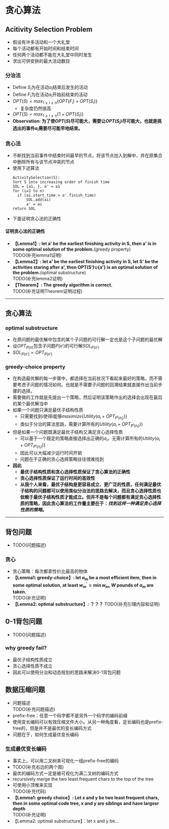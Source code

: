 # 贪心算法
## Acitivity Selection Problem
+ 假设有许多活动和一个大礼堂
+ 每个活动都有开始时间和结束时间
+ 任何两个活动都不能在大礼堂中同时发生
+ 求出可供安排的最大活动数目

### 分治法
+ Define $S_i$为在活动$a_i$结束后发生的活动
+ Define $F_i$为在活动$a_i$开始前结束的活动
+ $OPT(S) = max_{1\geq i\geq n}\{OPT(F_i)+OPT(S_i)\}$
  + 复杂度仍然很高
+ $OPT(S) = max_{1\geq i\geq n}\{1+OPT(S_i)\}$
+ **Observation: 为了使$OPT(S)$尽可能大，需要让$OPT(S_i)$尽可能大，也就是挑选出的事件$a_i$需要尽可能早地结束。**

### 贪心法
+ 不断找到当前事件中结束时间最早的节点，将该节点加入到解中，并在原集合中删除所有与该节点冲突的节点
+ 使用下述算法
  ```
  ActivitySelection(S):
  Sort S into increasing order of finish time
  SOL = {a1, }, a' = a1
  for (i=2 to n)
    if (ai.start_time > a'.finish_time)
        SOL.add(ai)
        a' = ai
  return SOL
  ```
+ 下面证明贪心法的正确性

#### 证明贪心法的正确性
+ **【Lemma1】: let a' be the earliest finishing activity in S, then a' is in some optimal solution of the problem.**(greedy property)  
  TODO(补充lemma1证明)
+ **【Lemma2】: let a' be the earliest finishing activity in S, let S' be the activities staring after a', then OPT(S')$\cup${a'} is an optimal solution of the problem.**(optimal substructure)  
  TODO(补充lemma2证明)
+ **【Theorem】: The greedy algorithm is correct.**  
  TODO(补充证明Theorem证明过程)
---
## 贪心算法
### optimal substructure
+ 在原问题的最优解中包含的某个子问题的可行解一定也是这个子问题的最优解
+ 设$OPT_{P(n)}$包含子问题$P(n\prime)$的可行解$SOL_{P(n\prime)}$
+ $SOL_{P(n\prime)}=OPT_{P(n\prime)}$

### greedy-choice property
+ 在构造最优解的每一步骤中，都选择在当前状况下看起来最好的策略，而不需要考虑子问题的情况如何。也就是不需要子问题的回溯结果就直接作出当前步骤的选择。
+ 需要做的工作就是先提出一个策略，然后证明该策略作出的选择会出现在最后的某个最优解当中
+ 如果一个问题只满足最优子结构性质
  + 只需要找到i使得i能够$maximize\{Utility(a_i+OPT_{P^i(n_i)})\}$
  + 类似于分治的算法思路，需要计算所有的$Utility(a_i+OPT_{P^i(n_i)})\}$
+ 但是如果一个问题既满足最优子结构又满足贪心选择性质
  + 可以基于一个既定的策略直接选择出正确的$a_i$，无需计算所有的$Utility(a_i+OPT_{P^i(n_i)})\}$
  + 因此可以大幅减少运行时间开销
  + 问题在于正确的贪心选择策略往往很难找到
+ **因此**
  + **最优子结构性质和贪心选择性质保证了贪心算法的正确性**
  + **贪心选择性质保证了运行时间的高效性**
  + **从我个人来看，最优子结构是更容易成立、更广泛的性质，任何满足最优子结构的问题都可以使用类似分治法的思路去解决，而且贪心选择性质也依赖于最优子结构性质才能成立。但并不是每个问题都有满足贪心选择性质的策略，因此贪心算法的工作量主要在于：*找到这样一种满足贪心选择性质的策略*。**

---
## 背包问题
+ TODO(问题描述)

### 贪心
+ 贪心策略：每次都拿性价比最高的物体
+ **【Lemma1: greedy-choice】: let $a_m$ be a most efficient item, then in some optimal solution, at least $w_m^\prime=\min{w_m, W}$ pounds of $a_m$ are taken.**  
  TODO(补充证明)
+ **【Lemma2: optimal substructure】: ？？？**
  TODO(补充引理内容和证明)

## 0-1背包问题
+ TODO(问题描述)
### why greedy fail?
+ 最优子结构性质成立
+ 贪心选择性质不成立
+ 因此可以使用分治和动态规划的思路来解决0-1背包问题

## 数据压缩问题
+ 问题描述  
  TODO(补充问题描述)
+ prefix-free：任意一个码字都不是另外一个码字的编码前缀
+ 使用变长编码可以有效压缩文件大小。从另一种角度看，定长编码也是prefix-free的，但是并不是最优的变长编码方式
+ 问题在于，如何生成最优变长编码
### 生成最优变长编码
+ 事实上，可以用二叉树来可视化一组prefix-free的编码
+ TODO(补充右边的两个图)
+ 最优的编码方式一定是被可视化为满二叉树的编码方式
+ recursively merge the two least frequent chars to the top of the tree
+ 可使用小顶堆来实现  
  TODO(补充代码)
+ **【Lemma1: greedy choice】: Let x and y be two least frequent chars, then in some optimal code tree, x and y are siblings and have largesr depth**  
  TODO(补充证明)
+ 【Lemma2: optimal substructure】：let x and y be...